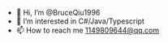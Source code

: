 - 👋 Hi, I’m @BruceQiu1996
- 👀 I’m interested in C#/Java/Typescript
- 📫 How to reach me 1149809644@qq.com
